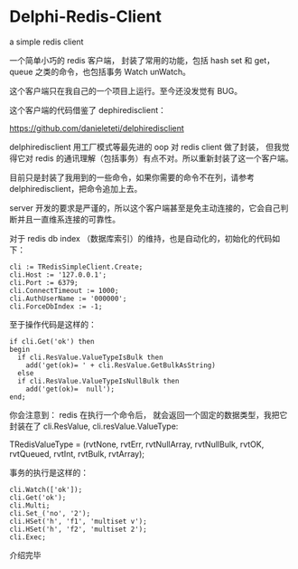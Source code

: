 # Delphi-Redis-Client
a simple redis client

一个简单小巧的 redis 客户端， 封装了常用的功能，包括 hash set 和 get， queue 之类的命令，也包括事务 Watch unWatch。

这个客户端只在我自己的一个项目上运行。至今还没发觉有 BUG。

这个客户端的代码借鉴了 dephiredisclient：

https://github.com/danieleteti/delphiredisclient

delphiredisclient 用工厂模式等最先进的 oop 对 redis client 做了封装， 但我觉得它对 redis 的通讯理解（包括事务）有点不对。所以重新封装了这一个客户端。

目前只是封装了我用到的一些命令，如果你需要的命令不在列，请参考 delphiredisclient，把命令追加上去。

server 开发的要求是严谨的，所以这个客户端甚至是免主动连接的，它会自己判断并且一直维系连接的可靠性。

对于 redis db index （数据库索引）的维持，也是自动化的，初始化的代码如下：

    cli := TRedisSimpleClient.Create;
    cli.Host := '127.0.0.1';
    cli.Port := 6379;
    cli.ConnectTimeout := 1000;
    cli.AuthUserName := '000000';
    cli.ForceDbIndex := -1;
  
至于操作代码是这样的：

    if cli.Get('ok') then
    begin
      if cli.ResValue.ValueTypeIsBulk then
        add('get(ok)= ' + cli.ResValue.GetBulkAsString)
      else
      if cli.ResValue.ValueTypeIsNullBulk then
        add('get(ok)=  null');
    end;
    
你会注意到： redis 在执行一个命令后， 就会返回一个固定的数据类型，我把它封装在了 cli.ResValue, cli.resValue.ValueType:

TRedisValueType = (rvtNone, rvtErr, rvtNullArray, rvtNullBulk, rvtOK, rvtQueued, rvtInt, rvtBulk, rvtArray);
    
事务的执行是这样的：

    cli.Watch(['ok']);
    cli.Get('ok');
    cli.Multi;
    cli.Set_('no', '2');
    cli.HSet('h', 'f1', 'multiset v');
    cli.HSet('h', 'f2', 'multiset 2');
    cli.Exec;
  
介绍完毕
